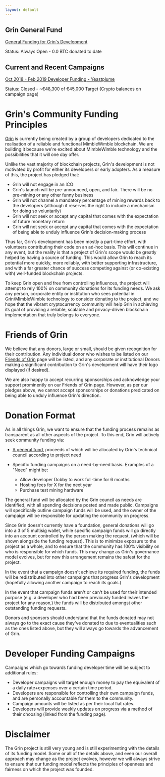 ```yaml
---
layout: default
---
```


## Grin General Fund

[General Funding for Grin's Development](general_funding.md)

Status: Always Open - 0.0 BTC donated to date

## Current and Recent Campaigns

[Oct 2018 - Feb 2019 Developer Funding - Yeastplume](yeastplume.md)

Status: Closed - ~€48,300 of €45,000 Target (Crypto balances on campaign page)

# Grin's Community Funding Principles

[Grin](http://grin-tech.org) is currently being created by a group of developers dedicated to the realisation of a reliable and functional MimbleWimble blockchain. We are building it because we're excited about MimbleWimble technology and the possibilities that it will one day offer.

Unlike the vast majority of blockchain projects, Grin's development is not motivated by profit for either its developers or early adopters. As a measure of this, the project has pledged that:

* Grin will not engage in an ICO
* Grin's launch will be pre-announced, open, and fair. There will be no pre-mining or any other funny business
* Grin will not channel a mandatory percentage of mining rewards back to the developers (although it reserves the right to include a mechanism for doing so voluntarily)
* Grin will not seek or accept any capital that comes with the expectation of future monetary return
* Grin will not seek or accept any capital that comes with the expectation of being able to unduly influence Grin's decision-making process

Thus far, Grin's development has been mostly a part-time effort, with volunteers contributing their code on an ad-hoc basis. This will continue in any event, but the reality is that a project of Grin's scope would be greatly helped by having a source of funding. This would allow Grin to reach its potential more quickly, more reliably, with better supporting infrastructure, and with a far greater chance of success competing against (or co-existing with) well-funded blockchain projects.

To keep Grin open and free from controlling influences, the project will attempt to rely 100% on community donations for its funding needs. We ask any person, corporate entity or institution who sees potential in Grin/MimbleWimble technology to consider donating to the project, and we hope that the vibrant cryptocurrency community will help Grin in achieving its goal of providing a reliable, scalable and privacy-driven blockchain implementation that truly belongs to everyone.

# Friends of Grin

We believe that any donors, large or small, should be given recognition for their contribution. Any individual donor who wishes to be listed on our [Friends of Grin](friends.md)  page will be listed, and any corporate or institutional Donors making a significant contribution to Grin's development will have their logo displayed (if desired).

We are also happy to accept recurring sponsorships and acknowledge your support prominently on our Friends of Grin page. However, as per our pledges above, we cannot accept sponsorships or donations predicated on being able to unduly influence Grin's direction.

# Donation Format

As in all things Grin, we want to ensure that the funding process remains as transparent as all other aspects of the project. To this end, Grin will actively seek community funding via:

* [A general fund](general_funding.md), proceeds of which will be allocated by Grin's technical council according to project need
* Specific funding campaigns on a need-by-need basis. Examples of a "Need" might be:

   + Allow developer Dobby to work full-time for 6 months
   + Hosting fees for X for the next year
   + Purchase test mining hardware

The general fund will be allocated by the Grin council as needs are identified, with all spending decisions posted and made public. Campaigns will specifically outline campaign funds will be used, and the owner of the campaign will be responsible for updating the community on progress.

Since Grin doesn't currently have a foundation, general donations will go into a 3 of 5 multisig wallet, while specific campaign funds will go directly into an account controlled by the person making the request, (which will be shown alongside the funding request). This is to minimize exposure to the project as a whole, and to ensure that the community has 100% visibility on who is responsible for which funds. This may change as Grin's governance model evolves, but for now this arrangement remains the safest for the project.

In the event that a campaign doesn't achieve its required funding, the funds will be redistributed into other campaigns that progress Grin's development (hopefully allowing another campaign to reach its goals.)

In the event that campaign funds aren't or can't be used for their intended purpose (e.g. a developer who had been previously funded leaves the project for any reason,) the funds will be distributed amongst other outstanding funding requests.

Donors and sponsors should understand that the funds donated may not always go to the exact cause they've donated to due to eventualities such as the ones listed above, but they will always go towards the advancement of Grin.

# Developer Funding Campaigns

Campaigns which go towards funding developer time will be subject to additional rules:

* Developer campaigns will target enough money to pay the equivalent of a daily rate+expenses over a certain time period.
* Developers are responsible for controlling their own campaign funds, and are personally accountable for them to the community.
* Campaign amounts will be listed as per their local fiat rates.
* Developers will provide weekly updates on progress via a method of their choosing (linked from the funding page).

# Disclaimer

The Grin project is still very young and is still experimenting with the details of its funding model. Some or all of the details above, and even our overall approach may change as the project evolves, however we will always strive to ensure that our funding model reflects the principles of openness and fairness on which the project was founded.
